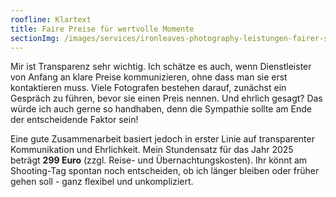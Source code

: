 ```yaml
---
roofline: Klartext
title: Faire Preise für wertvolle Momente
sectionImg: /images/services/ironleaves-photography-leistungen-fairer-stundenlohn.jpg
---
```


Mir ist Transparenz sehr wichtig. Ich schätze es auch, wenn Dienstleister von Anfang an klare Preise kommunizieren, ohne dass man sie erst kontaktieren muss. Viele Fotografen bestehen darauf, zunächst ein Gespräch zu führen, bevor sie einen Preis nennen. Und ehrlich gesagt? Das würde ich auch gerne so handhaben, denn die Sympathie sollte am Ende der entscheidende Faktor sein!

Eine gute Zusammenarbeit basiert jedoch in erster Linie auf transparenter Kommunikation und Ehrlichkeit. Mein Stundensatz für das Jahr 2025 beträgt **299 Euro** (zzgl. Reise- und Übernachtungskosten). Ihr könnt am Shooting-Tag spontan noch entscheiden, ob ich länger bleiben oder früher gehen soll - ganz flexibel und unkompliziert.
